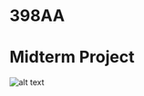 # 398AA

<h1>Midterm Project</h1>

![alt text](https://github.com/Jellyyz/Microcontrollers/blob/main/ECE398AA%20Midterm%20Project.png?raw=true)
